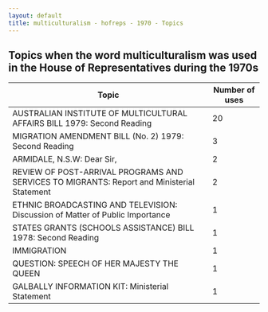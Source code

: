 ```yaml
---
layout: default
title: multiculturalism - hofreps - 1970 - Topics
---
```

## Topics when the word **multiculturalism** was used in the House of Representatives during the 1970s

| Topic | Number of uses |
|--------------|----------------|
|AUSTRALIAN INSTITUTE OF MULTICULTURAL AFFAIRS BILL 1979: Second Reading|20|
|MIGRATION AMENDMENT BILL (No. 2) 1979: Second Reading|3|
|ARMIDALE, N.S.W: Dear Sir,|2|
|REVIEW OF POST-ARRIVAL PROGRAMS AND SERVICES TO MIGRANTS: Report and Ministerial Statement|2|
|ETHNIC BROADCASTING AND TELEVISION: Discussion of Matter of Public Importance|1|
|STATES GRANTS (SCHOOLS ASSISTANCE) BILL 1978: Second Reading|1|
|IMMIGRATION|1|
|QUESTION: SPEECH OF HER MAJESTY THE QUEEN|1|
|GALBALLY INFORMATION KIT: Ministerial Statement|1|
